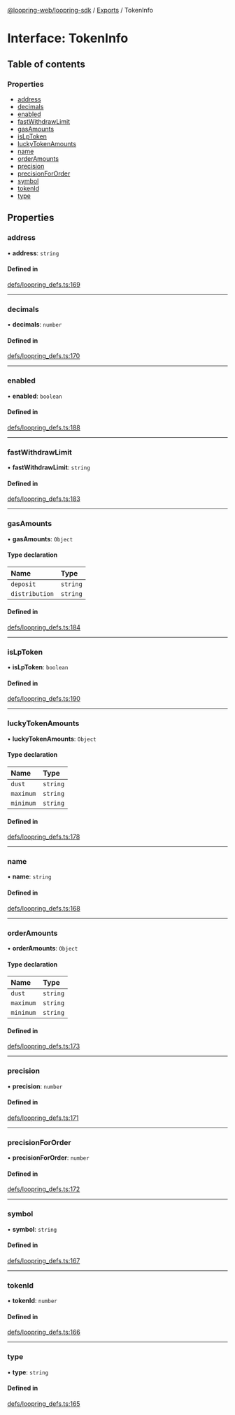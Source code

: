 [@loopring-web/loopring-sdk](../README.md) / [Exports](../modules.md) / TokenInfo

# Interface: TokenInfo

## Table of contents

### Properties

- [address](TokenInfo.md#address)
- [decimals](TokenInfo.md#decimals)
- [enabled](TokenInfo.md#enabled)
- [fastWithdrawLimit](TokenInfo.md#fastwithdrawlimit)
- [gasAmounts](TokenInfo.md#gasamounts)
- [isLpToken](TokenInfo.md#islptoken)
- [luckyTokenAmounts](TokenInfo.md#luckytokenamounts)
- [name](TokenInfo.md#name)
- [orderAmounts](TokenInfo.md#orderamounts)
- [precision](TokenInfo.md#precision)
- [precisionForOrder](TokenInfo.md#precisionfororder)
- [symbol](TokenInfo.md#symbol)
- [tokenId](TokenInfo.md#tokenid)
- [type](TokenInfo.md#type)

## Properties

### address

• **address**: `string`

#### Defined in

[defs/loopring_defs.ts:169](https://github.com/Loopring/loopring_sdk/blob/31d2a2e/src/defs/loopring_defs.ts#L169)

___

### decimals

• **decimals**: `number`

#### Defined in

[defs/loopring_defs.ts:170](https://github.com/Loopring/loopring_sdk/blob/31d2a2e/src/defs/loopring_defs.ts#L170)

___

### enabled

• **enabled**: `boolean`

#### Defined in

[defs/loopring_defs.ts:188](https://github.com/Loopring/loopring_sdk/blob/31d2a2e/src/defs/loopring_defs.ts#L188)

___

### fastWithdrawLimit

• **fastWithdrawLimit**: `string`

#### Defined in

[defs/loopring_defs.ts:183](https://github.com/Loopring/loopring_sdk/blob/31d2a2e/src/defs/loopring_defs.ts#L183)

___

### gasAmounts

• **gasAmounts**: `Object`

#### Type declaration

| Name | Type |
| :------ | :------ |
| `deposit` | `string` |
| `distribution` | `string` |

#### Defined in

[defs/loopring_defs.ts:184](https://github.com/Loopring/loopring_sdk/blob/31d2a2e/src/defs/loopring_defs.ts#L184)

___

### isLpToken

• **isLpToken**: `boolean`

#### Defined in

[defs/loopring_defs.ts:190](https://github.com/Loopring/loopring_sdk/blob/31d2a2e/src/defs/loopring_defs.ts#L190)

___

### luckyTokenAmounts

• **luckyTokenAmounts**: `Object`

#### Type declaration

| Name | Type |
| :------ | :------ |
| `dust` | `string` |
| `maximum` | `string` |
| `minimum` | `string` |

#### Defined in

[defs/loopring_defs.ts:178](https://github.com/Loopring/loopring_sdk/blob/31d2a2e/src/defs/loopring_defs.ts#L178)

___

### name

• **name**: `string`

#### Defined in

[defs/loopring_defs.ts:168](https://github.com/Loopring/loopring_sdk/blob/31d2a2e/src/defs/loopring_defs.ts#L168)

___

### orderAmounts

• **orderAmounts**: `Object`

#### Type declaration

| Name | Type |
| :------ | :------ |
| `dust` | `string` |
| `maximum` | `string` |
| `minimum` | `string` |

#### Defined in

[defs/loopring_defs.ts:173](https://github.com/Loopring/loopring_sdk/blob/31d2a2e/src/defs/loopring_defs.ts#L173)

___

### precision

• **precision**: `number`

#### Defined in

[defs/loopring_defs.ts:171](https://github.com/Loopring/loopring_sdk/blob/31d2a2e/src/defs/loopring_defs.ts#L171)

___

### precisionForOrder

• **precisionForOrder**: `number`

#### Defined in

[defs/loopring_defs.ts:172](https://github.com/Loopring/loopring_sdk/blob/31d2a2e/src/defs/loopring_defs.ts#L172)

___

### symbol

• **symbol**: `string`

#### Defined in

[defs/loopring_defs.ts:167](https://github.com/Loopring/loopring_sdk/blob/31d2a2e/src/defs/loopring_defs.ts#L167)

___

### tokenId

• **tokenId**: `number`

#### Defined in

[defs/loopring_defs.ts:166](https://github.com/Loopring/loopring_sdk/blob/31d2a2e/src/defs/loopring_defs.ts#L166)

___

### type

• **type**: `string`

#### Defined in

[defs/loopring_defs.ts:165](https://github.com/Loopring/loopring_sdk/blob/31d2a2e/src/defs/loopring_defs.ts#L165)
